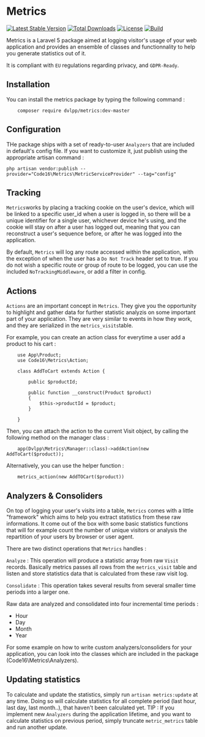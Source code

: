 # Metrics
[![Latest Stable Version](https://poser.pugx.org/code16/metrics/v/stable)](https://packagist.org/packages/code16/metrics)
[![Total Downloads](https://poser.pugx.org/code16/metrics/downloads)](https://packagist.org/packages/code16/metrics)
[![License](https://poser.pugx.org/code16/metrics/license)](https://packagist.org/packages/code16/metrics)
[![Build](https://travis-ci.org/code16/metrics.svg?branch=master)](https://packagist.org/packages/code16/metrics)

Metrics is a Laravel 5 package aimed at logging visitor's usage of your web application and provides an ensemble of classes and functionnality to help you generate statistics out of it. 

It is compliant with `EU` regulations regarding privacy, and `GDPR-Ready`. 

## Installation

You can install the metrics package by typing the following command :

```
    composer require dvlpp/metrics:dev-master
```

## Configuration

THe package ships with a set of ready-to-user `Analyzers` that are included in default's config file. If you want to customize it, just publish using the appropriate artisan command : 

```
php artisan vendor:publish --provider="Code16\Metrics\MetricServiceProvider" --tag="config"
```

## Tracking

`Metrics`works by placing a tracking cookie on the user's device, which will be linked to a specific user_id when a user is logged in, so there will be a unique identifier for a single user, whichever device he's using, and the cookie will stay on after a user has logged out, meaning that you can reconstruct a user's sequence before, or after he was logged into the application. 

By default, `Metrics` will log any route accessed within the application, with the exception of when the user has a `Do Not Track` header set to true. If you do not wish a specific route or group of route to be logged, you can use the included `NoTrackingMiddleware`, or add a filter in config. 

## Actions

`Actions` are an important concept in `Metrics`. They give you the opportunity to highlight and gather data for further statistic analyzis on some important part of your application. They are very similar to events in how they work, and they are serialized in the `metrics_visits`table.

For example, you can create an action class for everytime a user add a product to his cart :  

```
    use App\Product;
    use Code16\Metrics\Action;

    class AddToCart extends Action {

        public $productId;

        public function __construct(Product $product)
        {
            $this->productId = $product;
        }

    }
```

Then, you can attach the action to the current Visit object, by calling the following method on the manager class : 

```
    app(Dvlpp\Metrics\Manager::class)->addAction(new AddToCart($product));
```

Alternatively, you can use the helper function :

```
    metrics_action(new AddTOCart($product))
```

## Analyzers & Consoliders

On top of logging your user's visits into a table, `Metrics` comes with a little "framework" which aims to help you extract statistics from these raw informations. It come out of the box with some basic statistics functions that will for example count the number of unique visitors or analysis the repartition of your users by browser or user agent. 

There are two distinct operations that `Metrics` handles : 

`Analyze` : This operation will produce a statistic array from raw `Visit` records. Basically metrics passes all rows from the `metrics_visit` table and listen and store statistics data that is calculated from these raw visit log. 

`Consolidate` : This operation takes several results from several smaller time periods into a larger one. 

Raw data are analyzed and consolidated into four incremental time periods : 

- Hour
- Day
- Month
- Year

For some example on how to write custom analyzers/consoliders for your application, you can look into the classes which are included in the package (Code16\Metrics\Analyzers).


## Updating statistics

To calculate and update the statistics, simply run `artisan metrics:update` at any time. Doing so will calculate statistics for all complete period (last hour, last day, last month..), that haven't been calculated yet. TIP : If you implement new `Analyzers` during the application lifetime, and you want to calculate statistics on previous period, simply truncate `metric_metrics` table and run another update. 